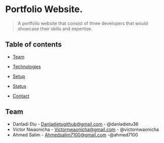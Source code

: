 # Portfolio Website.
> A portfolio website that consist of three developers that would showcase their skills and expertise.
## Table of contents
* [Team](#team)
* [Technologies](#technologies)
* [Setup](#setup)
* [Status](#status)

* [Contact](#contact)

## Team
* Danladi Etu - Danladietugithub@gmail.com - @danladietu36
* Victor Nwaonicha - Victornwaonicha@gmail.com - @victornwaonicha
* Ahmed Salim - Ahmedsalim7100@gmail.com -@ahmed7100

